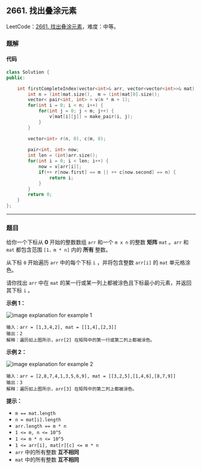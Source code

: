 ## 2661. 找出叠涂元素

LeetCode：[2661. 找出叠涂元素](https://leetcode.cn/problems/first-completely-painted-row-or-column/)，难度：中等。

### 题解

#### 代码

```c++
class Solution {
public:

    int firstCompleteIndex(vector<int>& arr, vector<vector<int>>& mat) {
        int n = (int)mat.size(),  m = (int)mat[0].size();
        vector< pair<int, int> > v(n * m + 1);
        for(int i = 0; i < n; i++) {
            for(int j = 0; j < m; j++) {
                v[mat[i][j]] = make_pair(i, j);
            }
        }

        vector<int> r(n, 0), c(m, 0);
        
        pair<int, int> now;
        int len = (int)arr.size();
        for(int i = 0; i < len; i++) {
            now = v[arr[i]];
            if(++ r[now.first] == m || ++ c[now.second] == n) {
                return i;
            }
        }
        return 0;
    }
};
```



---



### 题目

给你一个下标从 **0** 开始的整数数组 `arr` 和一个 `m x n` 的整数 **矩阵** `mat` 。`arr` 和 `mat` 都包含范围 `[1，m * n]` 内的 **所有** 整数。

从下标 `0` 开始遍历 `arr` 中的每个下标 `i` ，并将包含整数 `arr[i]` 的 `mat` 单元格涂色。

请你找出 `arr` 中在 `mat` 的某一行或某一列上都被涂色且下标最小的元素，并返回其下标 `i` 。

 

**示例 1：**

![image explanation for example 1](https://gitee.com/xwl66/leetcode/raw/master/image/2661-grid1.jpg)

```
输入：arr = [1,3,4,2], mat = [[1,4],[2,3]]
输出：2
解释：遍历如上图所示，arr[2] 在矩阵中的第一行或第二列上都被涂色。
```

**示例 2：**

![image explanation for example 2](https://gitee.com/xwl66/leetcode/raw/master/image/2661-grid2.jpg)

```
输入：arr = [2,8,7,4,1,3,5,6,9], mat = [[3,2,5],[1,4,6],[8,7,9]]
输出：3
解释：遍历如上图所示，arr[3] 在矩阵中的第二列上都被涂色。
```

 

**提示：**

- `m == mat.length`
- `n = mat[i].length`
- `arr.length == m * n`
- `1 <= m, n <= 10^5`
- `1 <= m * n <= 10^5`
- `1 <= arr[i], mat[r][c] <= m * n`
- `arr` 中的所有整数 **互不相同**
- `mat` 中的所有整数 **互不相同**


